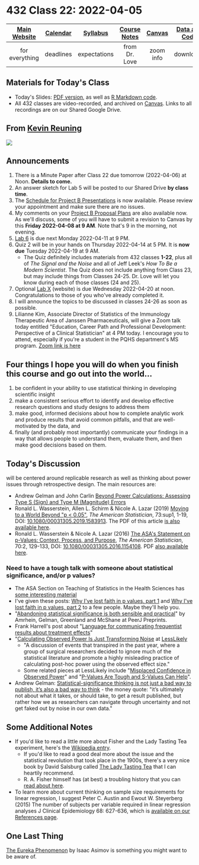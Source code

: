 # 432 Class 22: 2022-04-05

[Main Website](https://thomaselove.github.io/432/) | [Calendar](https://thomaselove.github.io/432/calendar.html) | [Syllabus](https://thomaselove.github.io/432-2022-syllabus/) | [Course Notes](https://thomaselove.github.io/432-notes/) | [Canvas](https://canvas.case.edu) | [Data and Code](https://github.com/THOMASELOVE/432-data) | [Sources](https://github.com/THOMASELOVE/432-2022/tree/main/references) | [Contact Us](https://thomaselove.github.io/432/contact.html)
:-----------: | :--------------: | :----------: | :---------: | :-------------: | :-----------: | :------------: | :-------------:
for everything | deadlines | expectations | from Dr. Love | zoom info | downloads | read/watch | need help?

## Materials for Today's Class

- Today's Slides: [PDF version](https://github.com/THOMASELOVE/432-2022/blob/main/classes/class22/432_2022_slides22.pdf), as well as [R Markdown code](https://github.com/THOMASELOVE/432-2022/blob/main/classes/class22/432_2022_slides22.Rmd). 
- All 432 classes are video-recorded, and archived on [Canvas](https://canvas.case.edu). Links to all recordings are on our Shared Google Drive.

## From [Kevin Reuning](https://twitter.com/KevinReuning/status/796107864704188420)

![](https://github.com/THOMASELOVE/432-2022/blob/main/classes/class22/figures/shruggies.png) 

## Announcements

1. There is a Minute Paper after Class 22 due tomorrow (2022-04-06) at Noon. **Details to come.**
2. An answer sketch for Lab 5 will be posted to our Shared Drive **by class time**.
3. The [Schedule for Project B Presentations](https://github.com/THOMASELOVE/432-2022/blob/main/projectB/schedule.md) is now available. Please review your appointment and make sure there are no issues.
4. My comments on your [Project B Proposal Plans](https://github.com/THOMASELOVE/432-2022/blob/main/projectB/proposal_plans.md) are also available now. As we'll discuss, some of you will have to submit a revision to Canvas by this **Friday 2022-04-08 at 9 AM**. Note that's 9 in the morning, not evening.
5. [Lab 6](https://github.com/THOMASELOVE/432-2022/tree/main/labs/lab06) is due next Monday 2022-04-11 at 9 PM.
6. Quiz 2 will be in your hands on Thursday 2022-04-14 at 5 PM. It is **now due** Tuesday 2022-04-19 at 9 AM.
    - The Quiz definitely includes materials from 432 classes **1-22**, plus all of *The Signal and the Noise* and all of Jeff Leek's *How To Be a Modern Scientist*. The Quiz does not include anything from Class 23, but may include things from Classes 24-25. Dr. Love will let you know during each of those classes (24 and 25).
7. Optional [Lab X](https://github.com/THOMASELOVE/432-2022/tree/main/labs/labX) (website) is due Wednesday 2022-04-20 at noon. Congratulations to those of you who've already completed it. 
8. I will announce the topics to be discussed in classes 24-26 as soon as possible.
9. Lilianne Kim, Associate Director of Statistics of the Immunology Therapeutic Area of Janssen Pharmaceuticals, will give a Zoom talk today entitled "Education, Career Path and Professional Development: Perspective of a Clinical Statistician" at 4 PM today. I encourage you to attend, especially if you're a student in the PQHS department's MS program. [Zoom link is here](https://cwru.zoom.us/j/93836688830?pwd%3DV1dMN3RvS3EzekVBNzhKVGQ0b0hxdz09&sa=D&source=calendar&ust=1649182248889011&usg=AOvVaw32rmfR-GcppKXhktngsRi9)

## Four things I hope you will do when you finish this course and go out into the world...

1. be confident in your ability to use statistical thinking in developing scientific insight 
2. make a consistent serious effort to identify and develop  effective research questions and study designs to address them
3. make good, informed decisions about how to complete analytic work and produce results that avoid common pitfalls, and that are well-motivated by the data, and 
4. finally (and probably most importantly) communicate your findings in a way that allows people to understand them, evaluate them, and then make good decisions based on them.

## Today's Discussion

will be centered around replicable research as well as thinking about power issues through retrospective design. The main resources are:

- Andrew Gelman and John Carlin [Beyond Power Calculations: Assessing Type S (Sign) and Type M (Magnitude) Errors](https://github.com/THOMASELOVE/432-2022/blob/main/classes/class22/references/Gelman_Carlin_2014_Beyond_Power_Calculations.pdf)
- Ronald L. Wasserstein, Allen L. Schirm & Nicole A. Lazar (2019) [Moving to a World Beyond "p < 0.05"](https://www.tandfonline.com/doi/full/10.1080/00031305.2019.1583913), *The American Statistician*, 73:sup1, 1-19, DOI: [10.1080/00031305.2019.1583913](https://doi.org/10.1080/00031305.2019.1583913). The PDF of this article [is also available here](https://github.com/THOMASELOVE/432-2022/blob/main/classes/class22/references/ASA_2019_A_World_Beyond.pdf).
- Ronald L. Wasserstein & Nicole A. Lazar (2016) [The ASA's Statement on p-Values: Context, Process, and Purpose](https://www.tandfonline.com/doi/full/10.1080/00031305.2016.1154108), *The American Statistician*, 70:2, 129-133, DOI:
[10.1080/00031305.2016.1154108](https://doi.org/10.1080/00031305.2016.1154108). PDF [also available here](https://github.com/THOMASELOVE/432-2022/blob/main/classes/class22/references/ASA_2016_Pvalues_Context_Process_Purpose.pdf).

### Need to have a tough talk with someone about statistical significance, and/or p values?

- The ASA Section on Teaching of Statistics in the Health Sciences has [some interesting material](https://tshsblog.wixsite.com/main/single-post/2018/05/08/ReadyResources-Publications-for-teaching-p-values)
- I've given these posts: [Why I've lost faith in p values, part 1](https://lucklab.ucdavis.edu/blog/2018/4/19/why-i-lost-faith-in-p-values) and [Why I've lost faith in p values, part 2](https://lucklab.ucdavis.edu/blog/2018/4/28/why-ive-lost-faith-in-p-values-part-2) to a few people. Maybe they'll help you.
- "[Abandoning statistical significance is both sensible and practical](https://peerj.com/preprints/27657/)" by Amrhein, Gelman, Greenland and McShane at PeerJ Preprints.
- Frank Harrell's post about "[Language for communicating frequentist results about treatment effects](https://discourse.datamethods.org/t/language-for-communicating-frequentist-results-about-treatment-effects/934)"
- "[Calculating Observed Power Is Just Transforming Noise](https://lesslikely.com/statistics/observed-power-magic/) at [LessLikely](https://lesslikely.com/)
    - "A discussion of events that transpired in the past year, where a group of surgical researchers decided to ignore much of the statistical literature and promote a highly misleading practice of calculating post-hoc power using the observed effect size."
    - Some related pieces at LessLikely include "[Misplaced Confidence in Observed Power](https://lesslikely.com/statistics/misplaced-power/)" and "[P-Values Are Tough and S-Values Can Help](https://lesslikely.com/statistics/s-values/)".
- Andrew Gelman: [Statistical-significance thinking is not just a bad way to publish, it’s also a bad way to think](https://statmodeling.stat.columbia.edu/2019/03/16/statistical-significance-thinking-is-not-just-a-bad-way-to-publish-its-also-a-bad-way-to-think/) - the money quote: "it’s ultimately not about what it takes, or should take, to get a result published, but rather how we as researchers can navigate through uncertainty and not get faked out by noise in our own data."

## Some Additional Notes

- If you'd like to read a little more about Fisher and the Lady Tasting Tea experiment, here's the [Wikipedia entry](https://en.wikipedia.org/wiki/Lady_tasting_tea). 
    - If you'd like to read a good deal more about the issue and the statistical revolution that took place in the 1900s, there's a very nice book by David Salsburg called [The Lady Tasting Tea](https://en.wikipedia.org/wiki/The_Lady_Tasting_Tea) that I can heartily recommend. 
    - R. A. Fisher himself has (at best) a troubling history that you can [read about here](https://en.wikipedia.org/wiki/Ronald_Fisher).
- To learn more about current thinking on sample size requirements for linear regression, I suggest Peter C. Austin and Ewout W. Steyerberg (2015) The number of subjects per variable required in linear regression analyses J Clinical Epidemiology 68: 627-636, which is [available on our References page](https://github.com/THOMASELOVE/432-2022/blob/main/references/pdf/Austin_and_Steyerberg_2015_subjects_per_variable_in_linear_regression_jce.pdf).

## One Last Thing

[The Eureka Phenomenon](https://www.yumpu.com/en/document/read/4657323/the-eureka-phenomenon-by-isaac-asimov) by Isaac Asimov is something you might want to be aware of.

